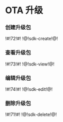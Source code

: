 # OTA 升级

### 创建升级包

!#!72!#!
!@!sdk-create!@!



### 查看升级包

!#!73!#!
!@!sdk-view!@!



### 编辑升级包

!#!74!#!
!@!sdk-edit!@!



### 删除升级包

!#!71!#!
!@!sdk-delete!@!



